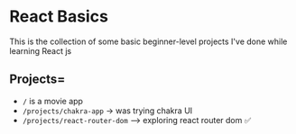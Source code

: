 # React Basics
This is the collection of some basic beginner-level projects I've done while learning React js

## Projects=
- `/` is a movie app
- `/projects/chakra-app` -> was trying chakra UI
- `/projects/react-router-dom` --> exploring react router dom ✅
